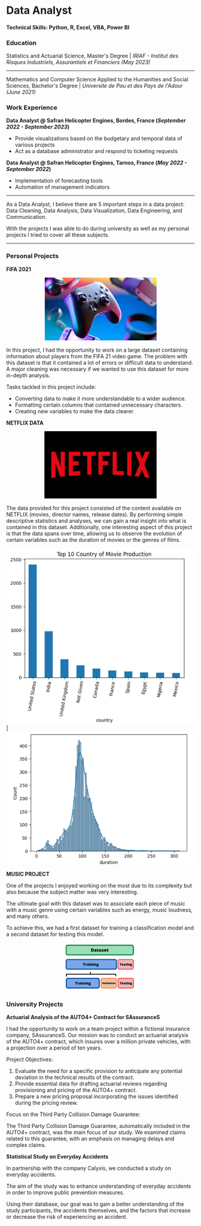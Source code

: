 # Data Analyst

#### Technical Skills: Python, R, Excel, VBA, Power BI

### Education
   Statistics and Actuarial Science, Master's Degree | 
   _IRIAF - Institut des Risques Industriels, Assurantiels et Financiers (May 2023)_

  ---
   
   Mathematics and Computer Science Applied to the Humanities and Social Sciences, Bachelor's Degree | 
   _Université de Pau et des Pays de l'Adour (June 2021)_

### Work Experience
**Data Analyst @ Safran Helicopter Engines, Bordes, France (_September 2022 - September 2023_)**
  - Provide visualizations based on the budgetary and temporal data of various projects
  - Act as a database administrator and respond to ticketing requests
  
**Data Analyst @ Safran Helicopter Engines, Tarnos, France (_May 2022 - September 2022_)**
  - Implementation of forecasting tools
  - Automation of management indicators

---

As a Data Analyst, I believe there are 5 important steps in a data project: Data Cleaning, Data Analysis, Data Visualization, Data Engineering, and Communication.

With the projects I was able to do during university as well as my personal projects I tried to cover all these subjects.

---

### Personal Projects
**FIFA 2021**

<p align="center">
  <img src="assets/img/persoprojet_gaming.jpg" />
</p>

In this project, I had the opportunity to work on a large dataset containing information about players from the FIFA 21 video game. The problem with this dataset is that it contained a lot of errors or difficult data to understand. A major cleaning was necessary if we wanted to use this dataset for more in-depth analysis.

Tasks tackled in this project include:
- Converting data to make it more understandable to a wider audience.
- Formatting certain columns that contained unnecessary characters.
- Creating new variables to make the data clearer.

**NETFLIX DATA**

<p align="center">
  <img src="assets/img/Netflix-Logo.jpg" width="300"/>
</p>

The data provided for this project consisted of the content available on NETFLIX (movies, director names, release dates). By performing simple descriptive statistics and analyses, we can gain a real insight into what is contained in this dataset. Additionally, one interesting aspect of this project is that the data spans over time, allowing us to observe the evolution of certain variables such as the duration of movies or the genres of films.


![movies_countryproduction](assets/img/movies_countryproduction.JPG) | ![movies_duration](assets/img/movies_duration.JPG)


**MUSIC PROJECT**

One of the projects I enjoyed working on the most due to its complexity but also because the subject matter was very interesting.

The ultimate goal with this dataset was to associate each piece of music with a music genre using certain variables such as energy, music loudness, and many others.

To achieve this, we had a first dataset for training a classification model and a second dataset for testing this model.

<p align="center">
  <img src="assets/img/music_dataset_summary.JPG" width="200"/>
</p>

### University Projects
**Actuarial Analysis of the AUTO4+ Contract for SAssuranceS**

I had the opportunity to work on a team project within a fictional insurance company, SAssuranceS. Our mission was to conduct an actuarial analysis of the AUTO4+ contract, which insures over a million private vehicles, with a projection over a period of ten years.

Project Objectives:

1. Evaluate the need for a specific provision to anticipate any potential deviation in the technical results of the contract.
2. Provide essential data for drafting actuarial reviews regarding provisioning and pricing of the AUTO4+ contract.
3. Prepare a new pricing proposal incorporating the issues identified during the pricing review.

Focus on the Third Party Collision Damage Guarantee:

The Third Party Collision Damage Guarantee, automatically included in the AUTO4+ contract, was the main focus of our study. We examined claims related to this guarantee, with an emphasis on managing delays and complex claims.

**Statistical Study on Everyday Accidents**

In partnership with the company Calyxis, we conducted a study on everyday accidents.

The aim of the study was to enhance understanding of everyday accidents in order to improve public prevention measures.

Using their database, our goal was to gain a better understanding of the study participants, the accidents themselves, and the factors that increase or decrease the risk of experiencing an accident.


